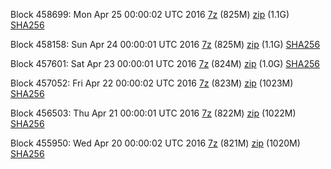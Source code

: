 Block 458699: Mon Apr 25 00:00:02 UTC 2016 [7z](https://transfer.sh/SyMAa/bootstrap.dat.20160425.7z) (825M) [zip](https://transfer.sh/OmJwC/bootstrap.dat.20160425.zip) (1.1G) [SHA256](https://transfer.sh/158wk8/sha256.txt)

Block 458158: Sun Apr 24 00:00:01 UTC 2016 [7z](https://transfer.sh/BsDkz/bootstrap.dat.20160424.7z) (825M) [zip]() (1.1G) [SHA256](https://transfer.sh/TvQAN/sha256.txt)

Block 457601: Sat Apr 23 00:00:01 UTC 2016 [7z](https://transfer.sh/wRJ3S/bootstrap.dat.20160423.7z) (824M) [zip](https://transfer.sh/WFuLU/bootstrap.dat.20160423.zip) (1.0G) [SHA256](https://transfer.sh/YU8eE/sha256.txt)

Block 457052: Fri Apr 22 00:00:02 UTC 2016 [7z](https://transfer.sh/plmli/bootstrap.dat.20160422.7z) (823M) [zip](https://transfer.sh/Mpju9/bootstrap.dat.20160422.zip) (1023M) [SHA256](https://transfer.sh/6adGi/sha256.txt)

Block 456503: Thu Apr 21 00:00:01 UTC 2016 [7z]() (822M) [zip](https://transfer.sh/ZWGUY/bootstrap.dat.20160421.zip) (1022M) [SHA256](https://transfer.sh/hz7hB/sha256.txt)

Block 455950: Wed Apr 20 00:00:02 UTC 2016 [7z](https://transfer.sh/HHwEg/bootstrap.dat.20160420.7z) (821M) [zip](https://transfer.sh/DYLsj/bootstrap.dat.20160420.zip) (1020M) [SHA256](https://transfer.sh/UYsvP/sha256.txt)
